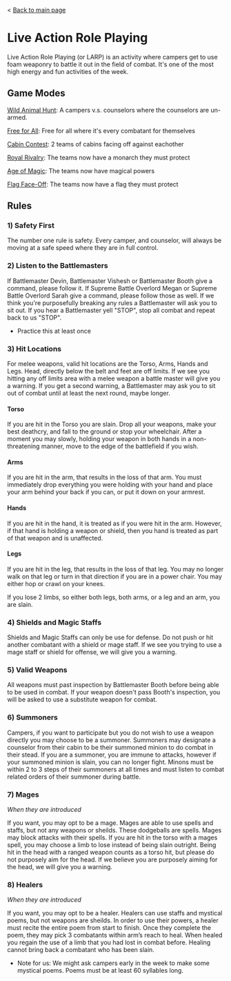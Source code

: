 < [Back to main page](../../README.md)

# Live Action Role Playing
Live Action Role Playing (or LARP) is an activity where campers get to use foam weaponry to battle it out in the field of combat. It's one of the most high energy and fun activities of the week.

## Game Modes

[Wild Animal Hunt](modes.md/#wild-animal-hunt): A campers v.s. counselors where the counselors are un-armed.

[Free for All](modes.md/#free-for-all): Free for all where it's every combatant for themselves

[Cabin Contest](modes.md/#cabin-contest): 2 teams of cabins facing off against eachother

[Royal Rivalry](modes.md/#royal-rivalry): The teams now have a monarch they must protect

[Age of Magic](modes.md/#age-of-magic): The teams now have magical powers

[Flag Face-Off](modes.md/#flag-face-off): The teams now have a flag they must protect

## Rules

### 1) Safety First
The number one rule is safety. Every camper, and counselor, will always be moving at a safe speed where they are in full control.

### 2) Listen to the Battlemasters
If Battlemaster Devin, Battlemaster Vishesh or Battlemaster Booth give a command, please follow it. If Supreme Battle Overlord Megan or Supreme Battle Overlord Sarah give a command, please follow those as well. If we think you're purposefully breaking any rules a Battlemaster will ask you to sit out. If you hear a Battlemaster yell "STOP", stop all combat and repeat back to us "STOP".

- Practice this at least once

### 3) Hit Locations
For melee weapons, valid hit locations are the Torso, Arms, Hands and Legs. Head, directly below the belt and feet are off limits. If we see you hitting any off limits area with a melee weapon a battle master will give you a warning. If you get a second warning, a Battlemaster may ask you to sit out of combat until at least the next round, maybe longer. 

#### Torso
If you are hit in the Torso you are slain. Drop all your weapons, make your best deathcry, and fall to the ground or stop your wheelchair. After a moment you may slowly, holding your weapon in both hands in a non-threatening manner, move to the edge of the battlefield if you wish.

#### Arms
If you are hit in the arm, that results in the loss of that arm. You must immediately drop everything you were holding with your hand and place your arm behind your back if you can, or put it down on your armrest.

#### Hands
If you are hit in the hand, it is treated as if you were hit in the arm. However, if that hand is holding a weapon or shield, then you hand is treated as part of that weapon and is unaffected.

#### Legs
If you are hit in the leg, that results in the loss of that leg. You may no longer walk on that leg or turn in that direction if you are in a power chair. You may either hop or crawl on your knees.

If you lose 2 limbs, so either both legs, both arms, or a leg and an arm, you are slain. 

### 4) Shields and Magic Staffs
Shields and Magic Staffs can only be use for defense. Do not push or hit another combatant with a shield or mage staff. If we see you trying to use a mage staff or shield for offense, we will give you a warning.

### 5) Valid Weapons
All weapons must past inspection by Battlemaster Booth before being able to be used in combat. If your weapon doesn't pass Booth's inspection, you will be asked to use a substitute weapon for combat.

### 6) Summoners
Campers, if you want to participate but you do not wish to use a weapon directly you may choose to be a summoner. Summoners may designate a counselor from their cabin to be their summoned minion to do combat in their stead. If you are a summoner, you are immune to attacks, however if your summoned minion is slain, you can no longer fight. Minons must be within 2 to 3 steps of their summoners at all times and must listen to combat related orders of their summoner during battle.

### 7) Mages
*When they are introduced*

If you want, you may opt to be a mage. Mages are able to use spells and staffs, but not any weapons or sheilds. These dodgeballs are spells. Mages may block attacks with their spells. If you are hit in the torso with a mages spell, you may choose a limb to lose instead of being slain outright. Being hit in the head with a ranged weapon counts as a torso hit, but please do not purposely aim for the head. If we believe you are purposely aiming for the head, we will give you a warning.

### 8) Healers
*When they are introduced*

If you want, you may opt to be a healer. Healers can use staffs and mystical poems, but not weapons are sheilds. In order to use their powers, a healer must recite the entire poem from start to finish. Once they complete the poem, they may pick 3 combatants within arm’s reach to heal. When healed you regain the use of a limb that you had lost in combat before. Healing cannot bring back a combatant who has been slain.

- Note for us: We might ask campers early in the week to make some mystical poems. Poems must be at least 60 syllables long.
